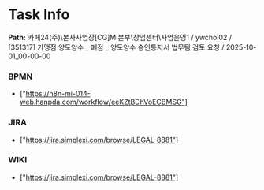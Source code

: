# Task Info

**Path:** 카페24(주)\본사사업장\[CG]MI본부\창업센터\사업운영1 / ywchoi02 / [351317] 가맹점 양도양수 _ 폐점 _ 양도양수 승인통지서 법무팀 검토 요청 / 2025-10-01_00-00-00

### BPMN
- ["https://n8n-mi-014-web.hanpda.com/workflow/eeKZtBDhVoECBMSG"]

### JIRA
- ["https://jira.simplexi.com/browse/LEGAL-8881"]

### WIKI
- ["https://jira.simplexi.com/browse/LEGAL-8881"]

